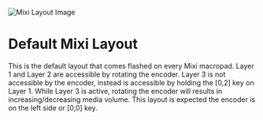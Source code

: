 ![Mixi Layout Image](https://i.imgur.com/UIXj9O6.png)

# Default Mixi Layout

This is the default layout that comes flashed on every Mixi macropad. Layer 1
and Layer 2 are accessible by rotating the encoder. Layer 3 is not accessible
by the encoder, instead is accessible by holding the [0,2] key on Layer 1. While
Layer 3 is active, rotating the encoder will results in increasing/decreasing
media volume. This layout is expected the encoder is on the left side or [0,0]
key.
